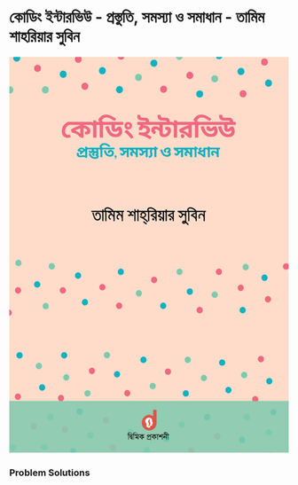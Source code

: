 <h1>কোডিং ইন্টারভিউ - প্রস্তুতি, সমস্যা ও সমাধান - তামিম শাহরিয়ার সুবিন</h1>

![book](book.jpg)
<h3>Problem Solutions</h3>
